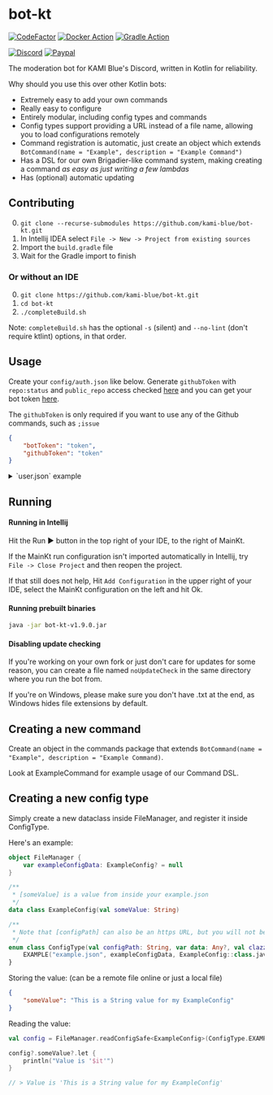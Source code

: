 # bot-kt

[![CodeFactor](https://www.codefactor.io/repository/github/kami-blue/bot-kt/badge)](https://www.codefactor.io/repository/github/kami-blue/bot-kt)
[![Docker Action](https://img.shields.io/github/workflow/status/kami-blue/bot-kt/Docker?logo=docker)](https://github.com/orgs/kami-blue/packages/container/package/bot-kt)
[![Gradle Action](https://img.shields.io/github/workflow/status/kami-blue/bot-kt/Gradle?logo=github)](https://github.com/kami-blue/bot-kt/actions)

[![Discord](https://img.shields.io/discord/573954110454366214?logo=discord&logoColor=white)](https://kamiblue.org/discord)
[![Paypal](https://img.shields.io/badge/paypal-donate-red?color=169bd7&logo=paypal)](https://kamiblue.org/donate)


The moderation bot for KAMI Blue's Discord, written in Kotlin for reliability. 

Why should you use this over other Kotlin bots:
- Extremely easy to add your own commands
- Really easy to configure
- Entirely modular, including config types and commands
- Config types support providing a URL instead of a file name, allowing you to load configurations remotely
- Command registration is automatic, just create an object which extends `BotCommand(name = "Example", description = "Example Command")`
- Has a DSL for our own Brigadier-like command system, making creating a command *as easy as just writing a few lambdas*
- Has (optional) automatic updating

## Contributing

0. `git clone --recurse-submodules https://github.com/kami-blue/bot-kt.git`
1. In Intellij IDEA select `File -> New -> Project from existing sources`
3. Import the `build.gradle` file
4. Wait for the Gradle import to finish

### Or without an IDE

0. `git clone https://github.com/kami-blue/bot-kt.git`
1. `cd bot-kt`
2. `./completeBuild.sh`

Note: `completeBuild.sh` has the optional `-s` (silent) and `--no-lint` (don't require ktlint) options, in that order.

## Usage

Create your `config/auth.json` like below. Generate `githubToken` with `repo:status` and `public_repo` access checked [here](https://github.com/settings/tokens) and you can get your bot token [here](https://discord.com/developers/applications/BOT_ID_HERE/bot).

The `githubToken` is only required if you want to use any of the Github commands, such as `;issue`

```json
{
    "botToken": "token",
    "githubToken": "token"
}
```

<details>
    <summary>`user.json` example</summary>

All elements are optional. `statusMessageType` defaults to "Playing".

```json
{
    "autoUpdate": "true",
    "primaryServerId": "573954110454366214",
    "startUpChannel": "dev-bot",
    "statusMessage": "out for raids",
    "statusMessageType": "3"
}
```

</details>

## Running 

#### Running in Intellij

Hit the Run ▶️ button in the top right of your IDE, to the right of MainKt.

If the MainKt run configuration isn't imported automatically in Intellij, try `File -> Close Project` and then reopen the project. 

If that still does not help, Hit `Add Configuration` in the upper right of your IDE, select the MainKt configuration on the left and hit Ok.

#### Running prebuilt binaries

```bash
java -jar bot-kt-v1.9.0.jar
```

#### Disabling update checking

If you're working on your own fork or just don't care for updates for some reason, you can create a file named `noUpdateCheck` in the same directory where you run the bot from.

If you're on Windows, please make sure you don't have .txt at the end, as Windows hides file extensions by default.

## Creating a new command

Create an object in the commands package that extends `BotCommand(name = "Example", description = "Example Command)`. 

Look at ExampleCommand for example usage of our Command DSL.

## Creating a new config type

Simply create a new dataclass inside FileManager, and register it inside ConfigType. 

Here's an example:

```kotlin
object FileManager {
    var exampleConfigData: ExampleConfig? = null
}
```

```kotlin
/**
 * [someValue] is a value from inside your example.json
 */
data class ExampleConfig(val someValue: String)
```

```kotlin
/**
 * Note that [configPath] can also be an https URL, but you will not be able to write the config if it's a remote URL. This is fine for remotely configuring a setting.
 */
enum class ConfigType(val configPath: String, var data: Any?, val clazz: Class<*>) {
    EXAMPLE("example.json", exampleConfigData, ExampleConfig::class.java);
}
```

Storing the value: (can be a remote file online or just a local file)

```json
{
    "someValue": "This is a String value for my ExampleConfig"
}
```

Reading the value: 

```kotlin
val config = FileManager.readConfigSafe<ExampleConfig>(ConfigType.EXAMPLE, false) // setting reload to true instead of false will forcefully load it from the URL / memory instead of returning the cached version

config?.someValue?.let {
    println("Value is '$it'")
}

// > Value is 'This is a String value for my ExampleConfig'
```

